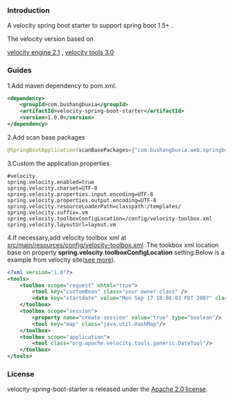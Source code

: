 ### Introduction

A velocity spring boot starter to support spring boot 1.5+ .

The velocity version based on 

[velocity engine 2.1](http://velocity.apache.org/engine/2.1/) , [velocity tools 3.0](http://velocity.apache.org/tools/3.0/)

### Guides

1.Add maven dependency to pom.xml.

```xml
<dependency>
    <groupId>com.bushangbuxia</groupId>
    <artifactId>velocity-spring-boot-starter</artifactId>
    <version>1.0.0</version>
</dependency>
```

2.Add scan base packages 

```java
@SpringBootApplication(scanBasePackages={"com.bushangbuxia.web.springboot.velocity"})
```



3.Custom the application.properties

```properties
#velocity
spring.velocity.enabled=true
spring.velocity.charset=UTF-8
spring.velocity.properties.input.encoding=UTF-8
spring.velocity.properties.output.encoding=UTF-8
spring.velocity.resourceLoaderPath=classpath:/templates/
spring.velocity.suffix=.vm
spring.velocity.toolboxConfigLocation=/config/velocity-toolbox.xml
spring.velocity.layoutUrl=layout.vm
```



4.If necessary,add velocity toolbox xml at <u>src/main/resources/config/velocity-toolbox.xml</u> .The tookbox xml location base on property **spring.velocity.toolboxConfigLocation** setting.Below is a example from velocity site([see more](http://velocity.apache.org/tools/devel/config-xml.html)).

```xml
<?xml version="1.0"?>
<tools>
    <toolbox scope="request" xhtml="true">
        <tool key="customBean" class="your owner class" />
    	<data key="startdate" value="Mon Sep 17 10:08:03 PDT 2007" class="java.util.Date"   converter="org.apache.commons.beanutils.locale.converters.DateLocaleConverter"/>
    </toolbox>
    <toolbox scope="session">
        <property name="create-session" value="true" type="boolean"/>
        <tool key="map" class="java.util.HashMap"/>
    </toolbox>
    <toolbox scope="application">
        <tool class="org.apache.velocity.tools.generic.DateTool"/>
    </toolbox>
</tools>
```

### License

velocity-spring-boot-starter is released under the [Apache 2.0 license](http://www.apache.org/licenses/LICENSE-2.0).